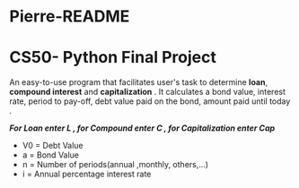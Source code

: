 # Pierre-README
# CS50- Python Final Project
An easy-to-use program that facilitates user's task to determine **loan**, **compound interest** and **capitalization** . It calculates a bond value, interest rate, period to pay-off, debt value paid on the bond, amount paid until today . 

***For Loan enter L , for Compound enter C , for Capitalization enter Cap***  
* V0 = Debt Value
* a  = Bond Value
* n  = Number of periods(annual ,monthly, others,...)
* i  = Annual percentage interest rate
